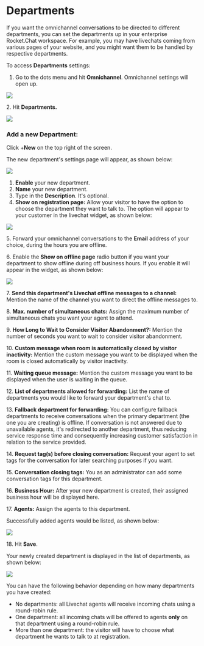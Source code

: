# Departments

If you want the omnichannel conversations to be directed to different departments, you can set the departments up in your enterprise Rocket.Chat workspace. For example, you may have livechats coming from various pages of your website, and you might want them to be handled by respective departments.

To access **Departments** settings:

1. Go to the dots menu and hit **Omnichannel**. Omnichannel settings will open up.

![](<../../.gitbook/assets/2022-01-01\_14-31-40 (1).png>)

2\. Hit **Departments.**

![](../../.gitbook/assets/2022-01-01\_14-46-42.png)

### **Add a new Department**:

Click +**New** on the top right of the screen.

The new department's settings page will appear, as shown below:

![](../../.gitbook/assets/2022-01-01\_15-46-46.png)

1. **Enable** your new department.
2. **Name** your new department.
3. Type in the **Description**. It's optional.
4. **Show on registration page:** Allow your visitor to have the option to choose the department they want to talk to. The option will appear to your customer in the livechat widget, as shown below:

![](<../../.gitbook/assets/8 (1).png>)

5\. Forward your omnichannel conversations to the **Email** address of your choice, during the hours you are offline.

6\. Enable the **Show on offline page** radio button if you want your department to show offline during off business hours. If you enable it will appear in the widget, as shown below:

![](<../../.gitbook/assets/11 (1).png>)

7\. **Send this department's Livechat offline messages to a channel:** Mention the name of the channel you want to direct the offline messages to.

8\. **Max. number of simultaneous chats:** Assign the maximum number of simultaneous chats you want your agent to attend.

9\. **How Long to Wait to Consider Visitor Abandonment?:** Mention the number of seconds you want to wait to consider visitor abandonment.

10\. **Custom message when room is automatically closed by visitor inactivity:** Mention the custom message you want to be displayed when the room is closed automatically by visitor inactivity.

11\. **Waiting queue message:** Mention the custom message you want to be displayed when the user is waiting in the queue.

12\. **List of departments allowed for forwarding:** List the name of departments you would like to forward your department's chat to.

13\. **Fallback department for forwarding:** You can configure fallback departments to receive conversations when the primary department (the one you are creating) is offline. If conversation is not answered due to unavailable agents, it's redirected to another department, thus reducing service response time and consequently increasing customer satisfaction in relation to the service provided.

14\. **Request tag(s) before closing conversation:** Request your agent to set tags for the conversation for later searching purposes if you want.

15\. **Conversation closing tags:** You as an administrator can add some conversation tags for this department.

16\. **Business Hour:** After your new department is created, their assigned business hour will be displayed here.

17\. **Agents:** Assign the agents to this department.

Successfully added agents would be listed, as shown below:

![](<../../.gitbook/assets/2022-01-01\_16-32-28 (1).png>)

18\. Hit **Save**.

Your newly created department is displayed in the list of departments, as shown below:

![](<../../.gitbook/assets/2022-01-01\_16-34-21 (1) (1) (2).png>)

You can have the following behavior depending on how many departments you have created:

* No departments: all Livechat agents will receive incoming chats using a round-robin rule.
* One department: all incoming chats will be offered to agents **only** on that department using a round-robin rule.
* More than one department: the visitor will have to choose what department he wants to talk to at registration.
